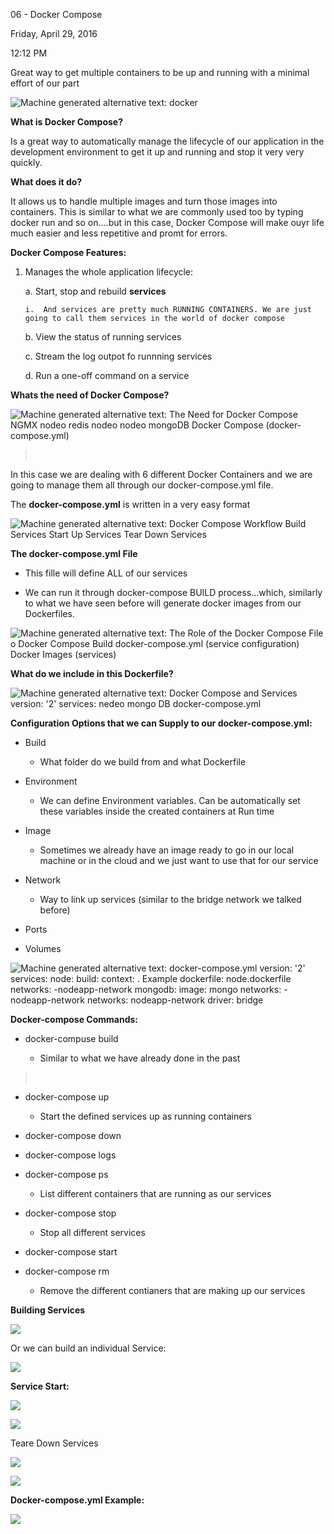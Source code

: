 06 - Docker Compose

Friday, April 29, 2016

12:12 PM

Great way to get multiple containers to be up and running with a minimal effort of our part

![Machine generated alternative text: docker ](005_06_-_Docker_Compose_000.png)

**What is Docker Compose?**

Is a great way to automatically manage the lifecycle of our application in the development environment to get it up and running and stop it very very quickly.

**What does it do?**

It allows us to handle multiple images and turn those images into containers. This is similar to what we are commonly used too by typing docker run and so on....but in this case, Docker Compose will make ouyr life much easier and less repetitive and promt for errors.

**Docker Compose Features:**

1.  Manages the whole application lifecycle:

    a.  Start, stop and rebuild **services**

        i.  And services are pretty much RUNNING CONTAINERS. We are just going to call them services in the world of docker compose

    b.  View the status of running services

    c.  Stream the log outpot fo runnning services

    d.  Run a one-off command on a service

**Whats the need of Docker Compose?**

![Machine generated alternative text: The Need for Docker Compose NGMX nodeo redis nodeo nodeo mongoDB Docker Compose (docker-compose.yml) ](005_06_-_Docker_Compose_001.png)

>  

In this case we are dealing with 6 different Docker Containers and we are going to manage them all through our docker-compose.yml file.

The **docker-compose.yml** is written in a very easy format

![Machine generated alternative text: Docker Compose Workflow Build Services Start Up Services Tear Down Services ](005_06_-_Docker_Compose_002.png)

**The docker-compose.yml File**

-   This fille will define ALL of our services

-   We can run it through docker-compose BUILD process...which, similarly to what we have seen before will generate docker images from our Dockerfiles.

![Machine generated alternative text: The Role of the Docker Compose File o Docker Compose Build docker-compose.yml (service configuration) Docker Images (services) ](005_06_-_Docker_Compose_003.png)

**What do we include in this Dockerfile?**

![Machine generated alternative text: Docker Compose and Services version: \'2\' services: nedeo mongo DB docker-compose.yml ](005_06_-_Docker_Compose_004.png)

**Configuration Options that we can Supply to our docker-compose.yml:**

-   Build

    -   What folder do we build from and what Dockerfile

-   Environment

    -   We can define Environment variables. Can be automatically set these variables inside the created containers at Run time

-   Image

    -   Sometimes we already have an image ready to go in our local machine or in the cloud and we just want to use that for our service

-   Network

    -   Way to link up services (similar to the bridge network we talked before)

-   Ports

-   Volumes

![Machine generated alternative text: docker-compose.yml version: \'2\' services: node: build: context: . Example dockerfile: node.dockerfile networks: -nodeapp-network mongodb: image: mongo networks: - nodeapp-network networks: nodeapp-network driver: bridge ](005_06_-_Docker_Compose_005.png)

**Docker-compose Commands:**

-   docker-compuse build

    -   Similar to what we have already done in the past

>  

-   docker-compose up

    -   Start the defined services up as running containers

-   docker-compose down

-   docker-compose logs

-   docker-compose ps

    -   List different containers that are running as our services

-   docker-compose stop

    -   Stop all different services

-   docker-compose start

-   docker-compose rm

    -   Remove the different contianers that are making up our services

**Building Services**

![](005_06_-_Docker_Compose_006.png)

Or we can build an individual Service:

![](005_06_-_Docker_Compose_007.png)

**Service Start:**

![](005_06_-_Docker_Compose_008.png)

![](005_06_-_Docker_Compose_009.png)

Teare Down Services

![](005_06_-_Docker_Compose_010.png)

![](005_06_-_Docker_Compose_011.png)

**Docker-compose.yml Example:**

![](005_06_-_Docker_Compose_012.png)
